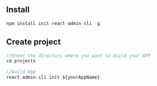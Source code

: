 ## Install

```javascript
npm install init-react-admin-cli -g
```

## Create project
```javascript
//Enter the directory where you want to build your APP
cd projects
```
```javascript
//build App
react-admin-cli init ${yourAppName}
```
